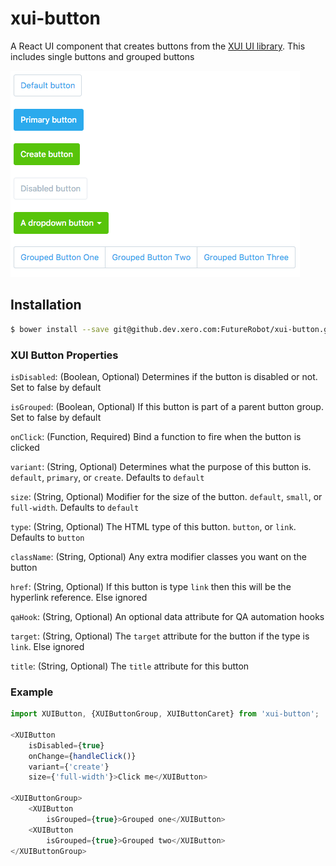 xui-button
==========

A React UI component that creates buttons from the [XUI UI library](https://github.dev.xero.com/pages/Style/xui/section-buttons.html). This includes single buttons and grouped buttons

![](example/buttons.png)

## Installation

```bash
$ bower install --save git@github.dev.xero.com:FutureRobot/xui-button.git
```

### XUI Button Properties
`isDisabled`: (Boolean, Optional) Determines if the button is disabled or not. Set to false by default

`isGrouped`: (Boolean, Optional) If this button is part of a parent button group. Set to false by default

`onClick`: (Function, Required) Bind a function to fire when the button is clicked

`variant`: (String, Optional) Determines what the purpose of this button is. `default`, `primary`, or `create`. Defaults to `default`

`size`: (String, Optional) Modifier for the size of the button. `default`, `small`, or `full-width`. Defaults to `default`

`type`: (String, Optional) The HTML type of this button. `button`, or `link`. Defaults to `button`

`className`: (String, Optional) Any extra modifier classes you want on the button

`href`: (String, Optional) If this button is type `link` then this will be the hyperlink reference. Else ignored

`qaHook`: (String, Optional) An optional data attribute for QA automation hooks

`target`: (String, Optional) The `target` attribute for the button if the type is `link`. Else ignored

`title`: (String, Optional) The `title` attribute for this button

### Example
```js
import XUIButton, {XUIButtonGroup, XUIButtonCaret} from 'xui-button';

<XUIButton
	isDisabled={true}
	onChange={handleClick()}
	variant={'create'}
	size={'full-width'}>Click me</XUIButton>

<XUIButtonGroup>
	<XUIButton
		isGrouped={true}>Grouped one</XUIButton>
	<XUIButton
		isGrouped={true}>Grouped two</XUIButton>
</XUIButtonGroup>

```
